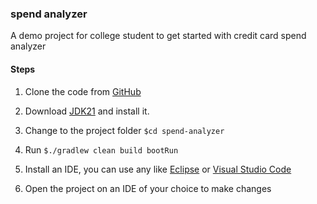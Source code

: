 ### spend analyzer 

A demo project for college student to get started with credit card spend analyzer


#### Steps

1. Clone the code from [GitHub](https://github.com/sgautam/spend-analyzer.git)

2. Download [JDK21](https://www.oracle.com/java/technologies/downloads/#java21) and install it.

3. Change to the project folder `$cd spend-analyzer`

4. Run `$./gradlew clean build bootRun`

5. Install an IDE, you can use any like [Eclipse](https://www.eclipse.org/downloads/) or [Visual Studio Code](https://code.visualstudio.com/Download)

6. Open the project on an IDE of your choice to make changes